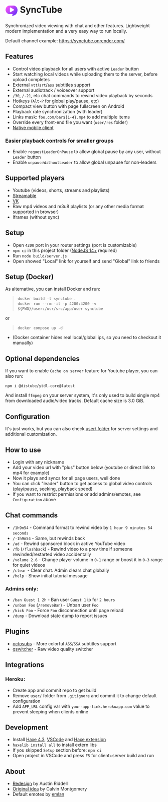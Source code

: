 # <img src="./res/img/favicon.svg" height="40" align="top"> SyncTube
Synchronized video viewing with chat and other features.
Lightweight modern implementation and a very easy way to run locally.

Default channel example: https://synctube.onrender.com/

## Features
- Control video playback for all users with active `Leader` button
- Start watching local videos while uploading them to the server, before upload completes
- External `vtt`/`srt`/`ass` subtitles support
- External audiotrack / voiceover support
- `/30`, `/-21`, etc chat commands to rewind video playback by seconds
- Hotkeys (`Alt-P` for global play/pause, [etc](https://github.com/RblSb/SyncTube/blob/382f9b2ebedca905028341825350a0fa69d88673/src/client/Buttons.hx#L416-L427))
- Compact view button with page fullscreen on Android
- Playback rate synchronization (with leader)
- Links mask: `foo.com/bar${1-4}.mp4` to add multiple items
- Override every front-end file you want (`user/res` folder)
- [Native mobile client](https://github.com/RblSb/SyncTubeApp)

### Easier playback controls for smaller groups
- Enable `requestLeaderOnPause` to allow global pause by any user, without `Leader` button
- Enable `unpauseWithoutLeader` to allow global unpause for non-leaders

## Supported players
- Youtube (videos, shorts, streams and playlists)
- [Streamable](https://streamable.com)
- [VK](https://vk.com/video)
- Raw mp4 videos and m3u8 playlists (or any other media format supported in browser)
- Iframes (without sync)

## Setup
- Open `4200` port in your router settings (port is customizable)
- `npm ci` in this project folder ([NodeJS 14+](https://nodejs.org) required)
- Run `node build/server.js`
- Open showed "Local" link for yourself and send "Global" link to friends

## Setup (Docker)
As alternative, you can install Docker and run:
> ```shell
> docker build -t synctube .
> docker run --rm -it -p 4200:4200 -v ${PWD}/user:/usr/src/app/user synctube
> ```

or

> ```shell
> docker compose up -d
> ```

- (Docker container hides real local/global ips, so you need to checkout it manually)


## Optional dependencies
If you want to enable `Cache on server` feature for Youtube player, you can also run:
```shell
npm i @distube/ytdl-core@latest
```
And install `ffmpeg` on your server system, it's only used to build single mp4 from downloaded audio/video tracks. Default cache size is 3.0 GiB.

## Configuration
It's just works, but you can also check [user/ folder](/user/README.md) for server settings and additional customization.

## How to use
- Login with any nickname
- Add your video url with "plus" button below (youtube or direct link to mp4 for example)
- Now it plays and syncs for all page users, well done
- You can click "leader" button to get access to global video controls (play/pause, seeking, playback speed)
- If you want to restrict permissions or add admins/emotes, see `Configuration` above

## Chat commands
- `/1h9m54` - Command format to rewind video by `1 hour 9 minutes 54 seconds`
- `/-1h9m54` - Same, but rewinds back
- `/ad` - Rewind sponsored block in active YouTube video
- `/fb` (`/flashback`) - Rewind video to a prev time if someone rewinded/restarted video accidentally
- `/volume 2.6` - Change player volume in `0-1` range or boost it in `0-3` range for quiet videos
- `/clear` - Clear chat. Admin clears chat globally
- `/help` - Show initial tutorial message

### Admins only:

- `/ban Guest 1 2h` - Ban user `Guest 1` ip for `2 hours`
- `/unban Foo` (`/removeBan`) - Unban user `Foo`
- `/kick Foo` - Force `Foo` disconnection until page reload
- `/dump` - Download state dump to report issues

## Plugins
- [octosubs](https://github.com/RblSb/SyncTube-octosubs) - More colorful `ASS`/`SSA` subtitles support
- [qswitcher](https://github.com/aNNiMON/SyncTube-QSwitcher) - Raw video quality switcher

## Integrations
### Heroku:
- Create app and commit repo to get build
- Remove `user/` folder from `.gitignore` and commit it to change default configuration
- Add `APP_URL` config var with `your-app-link.herokuapp.com` value to prevent sleeping when clients online

## Development
- Install [Haxe 4.3](https://haxe.org/download/), [VSCode](https://code.visualstudio.com) and [Haxe extension](https://marketplace.visualstudio.com/items?itemName=nadako.vshaxe)
- `haxelib install all` to install extern libs
- If you skipped `Setup` section before: `npm ci`
- Open project in VSCode and press `F5` for client+server build and run

## About
- [Redesign](https://github.com/RblSb/SyncTube/pull/5) by Austin Riddell
- [Original idea](https://github.com/calzoneman/sync) by Calvin Montgomery
- Default emotes by [emlan](https://www.deviantart.com/emlan)
